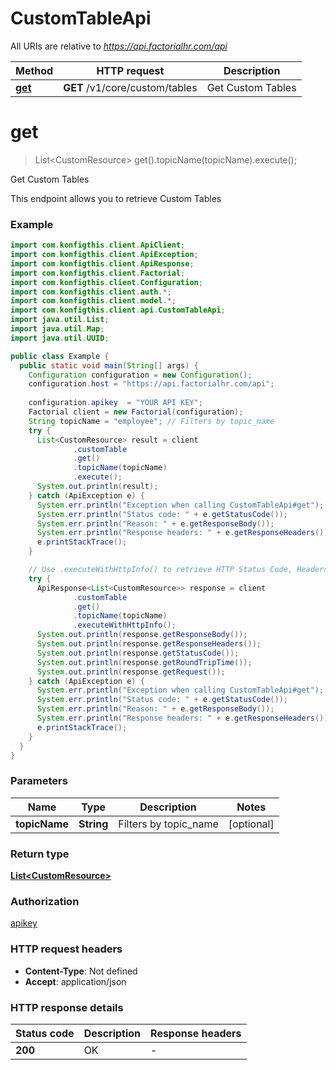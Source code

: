 # CustomTableApi

All URIs are relative to *https://api.factorialhr.com/api*

| Method | HTTP request | Description |
|------------- | ------------- | -------------|
| [**get**](CustomTableApi.md#get) | **GET** /v1/core/custom/tables | Get Custom Tables |


<a name="get"></a>
# **get**
> List&lt;CustomResource&gt; get().topicName(topicName).execute();

Get Custom Tables

This endpoint allows you to retrieve Custom Tables

### Example
```java
import com.konfigthis.client.ApiClient;
import com.konfigthis.client.ApiException;
import com.konfigthis.client.ApiResponse;
import com.konfigthis.client.Factorial;
import com.konfigthis.client.Configuration;
import com.konfigthis.client.auth.*;
import com.konfigthis.client.model.*;
import com.konfigthis.client.api.CustomTableApi;
import java.util.List;
import java.util.Map;
import java.util.UUID;

public class Example {
  public static void main(String[] args) {
    Configuration configuration = new Configuration();
    configuration.host = "https://api.factorialhr.com/api";
    
    configuration.apikey  = "YOUR API KEY";
    Factorial client = new Factorial(configuration);
    String topicName = "employee"; // Filters by topic_name
    try {
      List<CustomResource> result = client
              .customTable
              .get()
              .topicName(topicName)
              .execute();
      System.out.println(result);
    } catch (ApiException e) {
      System.err.println("Exception when calling CustomTableApi#get");
      System.err.println("Status code: " + e.getStatusCode());
      System.err.println("Reason: " + e.getResponseBody());
      System.err.println("Response headers: " + e.getResponseHeaders());
      e.printStackTrace();
    }

    // Use .executeWithHttpInfo() to retrieve HTTP Status Code, Headers and Request
    try {
      ApiResponse<List<CustomResource>> response = client
              .customTable
              .get()
              .topicName(topicName)
              .executeWithHttpInfo();
      System.out.println(response.getResponseBody());
      System.out.println(response.getResponseHeaders());
      System.out.println(response.getStatusCode());
      System.out.println(response.getRoundTripTime());
      System.out.println(response.getRequest());
    } catch (ApiException e) {
      System.err.println("Exception when calling CustomTableApi#get");
      System.err.println("Status code: " + e.getStatusCode());
      System.err.println("Reason: " + e.getResponseBody());
      System.err.println("Response headers: " + e.getResponseHeaders());
      e.printStackTrace();
    }
  }
}

```

### Parameters

| Name | Type | Description  | Notes |
|------------- | ------------- | ------------- | -------------|
| **topicName** | **String**| Filters by topic_name | [optional] |

### Return type

[**List&lt;CustomResource&gt;**](CustomResource.md)

### Authorization

[apikey](../README.md#apikey)

### HTTP request headers

 - **Content-Type**: Not defined
 - **Accept**: application/json

### HTTP response details
| Status code | Description | Response headers |
|-------------|-------------|------------------|
| **200** | OK |  -  |

